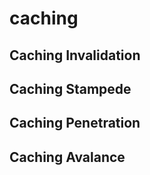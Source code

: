 # caching

## Caching Invalidation

## Caching Stampede

## Caching Penetration

## Caching Avalance
